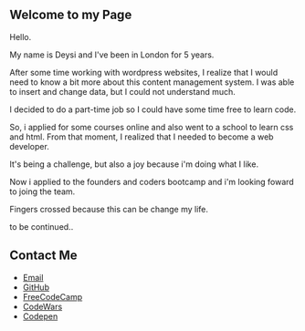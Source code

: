 
	
## Welcome to my Page

Hello.

My name is Deysi and I've been in London for 5 years.

After some time working with wordpress websites, I realize that I would need to know a bit more about this content management system. I was able to insert and change data, but I could not understand much.

I decided to do a part-time job so I could have some time free to learn code.

So, i applied for some courses online and also went to a school to learn css and html. From that moment, I realized that I needed to become a web developer.

It's being a challenge, but also a joy because i'm doing what I like.

Now i applied to the founders and coders bootcamp and i'm looking foward to joing the team.

Fingers crossed because this can be change my life.



to be continued..


## Contact Me
<body>
		<footer>
    		<ul>
        		<li><a href="http://mailto:deysi-ramirez@hotmail.com">Email</a></li>
        		<li><a href="https://github.com/DeysiR">GitHub</a></li>
			<li><a href="https://www.freecodecamp.org/deysir">FreeCodeCamp</a></li>
			<li><a href="https://www.codewars.com/dashboard">CodeWars</a></li>
			<li><a href="https://codepen.io/Deysi/">Codepen</a></li>
			</ul>
		</footer>
</body>



